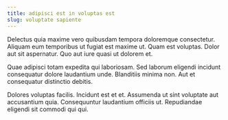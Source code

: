 ```yaml
---
title: adipisci est in voluptas est
slug: voluptate sapiente
---
```


Delectus quia maxime vero quibusdam tempora doloremque consectetur. Aliquam eum temporibus ut fugiat est maxime ut. Quam est voluptas. Dolor aut sit aspernatur. Quo aut iure quasi ut dolorem et.

Quae adipisci totam expedita qui laboriosam. Sed laborum eligendi incidunt consequatur dolore laudantium unde. Blanditiis minima non. Aut et consequatur distinctio debitis.

Dolores voluptas facilis. Incidunt est et et. Assumenda ut sint voluptate aut accusantium quia. Consequuntur laudantium officiis ut. Repudiandae eligendi sit commodi qui qui.
